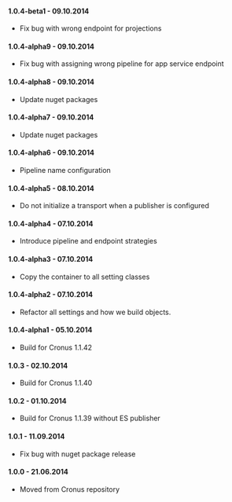 #### 1.0.4-beta1 - 09.10.2014
* Fix bug with wrong endpoint for projections

#### 1.0.4-alpha9 - 09.10.2014
* Fix bug with assigning wrong pipeline for app service endpoint

#### 1.0.4-alpha8 - 09.10.2014
* Update nuget packages

#### 1.0.4-alpha7 - 09.10.2014
* Update nuget packages

#### 1.0.4-alpha6 - 09.10.2014
* Pipeline name configuration

#### 1.0.4-alpha5 - 08.10.2014
* Do not initialize a transport when a publisher is configured

#### 1.0.4-alpha4 - 07.10.2014
* Introduce pipeline and endpoint strategies

#### 1.0.4-alpha3 - 07.10.2014
* Copy the container to all setting classes

#### 1.0.4-alpha2 - 07.10.2014
* Refactor all settings and how we build objects.

#### 1.0.4-alpha1 - 05.10.2014
* Build for Cronus 1.1.42

#### 1.0.3 - 02.10.2014
* Build for Cronus 1.1.40

#### 1.0.2 - 01.10.2014
* Build for Cronus 1.1.39 without ES publisher

#### 1.0.1 - 11.09.2014
* Fix bug with nuget package release

#### 1.0.0 - 21.06.2014
* Moved from Cronus repository